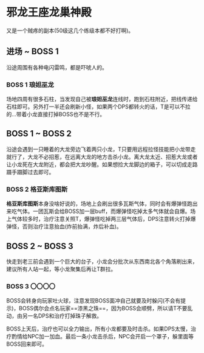 # 邪龙王座龙巢神殿

又是一个贼疼的副本(50级这几个练级本都不好打啊)。

## 进场 ~ BOSS 1

沿途周围有各种电闪雷鸣，都是吓唬人的。

### BOSS 1 琅妲巫龙
场地四周有很多石柱，当发现自己被**琅妲巫龙**连线时，跑到石柱附近，把线传递给石柱即可。另外打一半还会刷新小怪，如果两个DPS都转火的话，T是可以不拉的…带着小龙直接打掉BOSS也不是不行。

## BOSS 1 ~ BOSS 2

沿途会遇到一只睡着的大龙旁边飞着两只小龙，<Role name="tank" />T只要用远程拉怪技能把小龙带走就行了，大龙不必招惹，在远离大龙的地方击杀小龙。离大龙太近、招惹大龙或者让小龙死在大龙附近，都会把大龙吵醒。如果想捡大龙脚边的箱子，可以切成走路蹑手蹑脚过去即可。

### BOSS 2 格亚斯库图斯
**格亚斯库图斯**本身没啥好说的，场地上会刷出很多瓦斯气体，同时会有爆弹怪跑出来吃气体。一团瓦斯会给BOSS加一层buff，而爆弹怪吃掉太多气体就会自爆。场上气体较多时，<Role name="healer" />治疗注意关照T，爆弹怪吃掉两三层气体后，<Role name="dps" />DPS注意转火打掉爆弹怪，否则治疗注意抬血(炸前抬满，炸后补血)。

## BOSS 2 ~ BOSS 3

快走到老三前会遇到一个巨大的台子，小龙会分批次从东西南北各个角落刷出来，建议所有人站一起，等小龙聚集后再让T群拉。

### BOSS 3 〇〇〇〇

BOSS会转身向玩家吐火球，注意发现BOSS面冲自己就要及时躲闪(不会有提示)，BOSS偶尔会点名玩家==漆黑之珠==，因为BOSS会顺劈，所以请<Role name="tank" />T不要乱动，由另一名<Role name="dps" />DPS和<Role name="healer" />治疗打掉珠子解救。

BOSS上天后，治疗也可以全力输出，所有小龙都要及时击杀。如果DPS太慢，<Role name="healer" />治疗酌情给NPC加一加血。最后一条小龙击杀后，NPC会开启一个罩子，躲里面等BOSS回来即可。